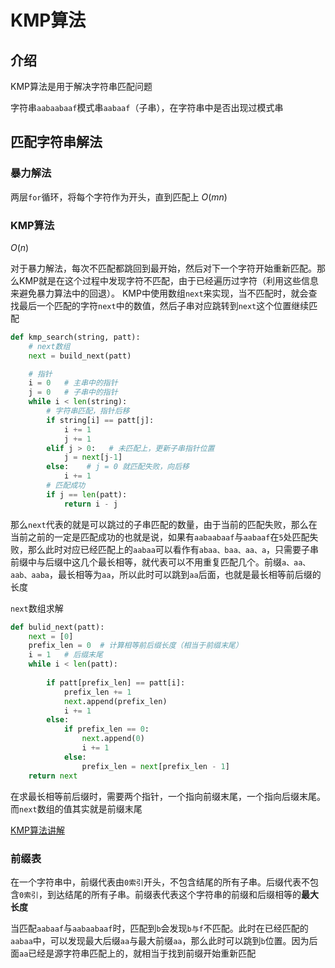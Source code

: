 # KMP算法

## 介绍

KMP算法是用于解决字符串匹配问题

字符串`aabaabaaf`模式串`aabaaf`（子串），在字符串中是否出现过模式串

## 匹配字符串解法

### 暴力解法

两层`for`循环，将每个字符作为开头，直到匹配上 $O(mn)$

### KMP算法

$O(n)$

对于暴力解法，每次不匹配都跳回到最开始，然后对下一个字符开始重新匹配。那么KMP就是在这个过程中发现字符不匹配，由于已经遍历过字符（利用这些信息来避免暴力算法中的回退）。
KMP中使用数组`next`来实现，当不匹配时，就会查找最后一个匹配的字符`next`中的数值，然后子串对应跳转到`next`这个位置继续匹配

```python
def kmp_search(string, patt):
	# next数组
	next = build_next(patt)

	# 指针
	i = 0   # 主串中的指针
	j = 0   # 子串中的指针
	while i < len(string):
		# 字符串匹配，指针后移
		if string[i] == patt[j]:
			i += 1
			j += 1
		elif j > 0:   # 未匹配上，更新子串指针位置
			j = next[j-1]
		else:    # j = 0 就匹配失败，向后移
			i += 1
		# 匹配成功
		if j == len(patt):
			return i - j
```

那么`next`代表的就是可以跳过的子串匹配的数量，由于当前的匹配失败，那么在当前之前的一定是匹配成功的也就是说，如果有`aabaabaaf`与`aabaaf`在`5`处匹配失败，那么此时对应已经匹配上的`aabaa`可以看作有`abaa、baa、aa、a`，只需要子串前缀中与后缀中这几个最长相等，就代表可以不用重复匹配几个。前缀`a、aa、aab、aaba`，最长相等为`aa`，所以此时可以跳到`aa`后面，也就是最长相等前后缀的长度

`next`数组求解

```python
def bulid_next(patt):
	next = [0]   
	prefix_len = 0  # 计算相等前后缀长度（相当于前缀末尾）
	i = 1   # 后缀末尾
	while i < len(patt):
		
		if patt[prefix_len] == patt[i]:
			prefix_len += 1
			next.append(prefix_len)
			i += 1
		else:
			if prefix_len == 0:
				next.append(0)
				i += 1
			else:
				prefix_len = next[prefix_len - 1]
	return next
```

在求最长相等前后缀时，需要两个指针，一个指向前缀末尾，一个指向后缀末尾。而`next`数组的值其实就是前缀末尾

[KMP算法讲解](https://www.bilibili.com/video/BV1AY4y157yL/?spm_id_from=333.337.search-card.all.click&vd_source=1ad6474edf4c8b8b8ad080b520386b0c)


### 前缀表

在一个字符串中，前缀代表由`0索引`开头，不包含结尾的所有子串。后缀代表不包含`0索引`，到达结尾的所有子串。前缀表代表这个字符串的前缀和后缀相等的**最大长度**

当匹配`aabaaf`与`aabaabaaf`时，匹配到`b`会发现`b与f`不匹配。此时在已经匹配的`aabaa`中，可以发现最大后缀`aa`与最大前缀`aa`，那么此时可以跳到`b`位置。因为后面`aa`已经是源字符串匹配上的，就相当于找到前缀开始重新匹配